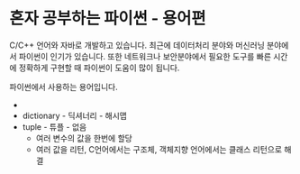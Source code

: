 # 혼자 공부하는 파이썬 - 용어편

C/C++ 언어와 자바로 개발하고 있습니다.
최근에 데이터처리 분야와 머신러닝 분야에서 파이썬이 인기가 있습니다.
또한 네트워크나 보안분야에서 필요한 도구를 빠른 시간에 정확하게 구현할 때 파이썬이 도움이 많이 됩니다.

파이썬에서 사용하는 용어입니다. 

* 
* dictionary - 딕셔너리 - 해시맵
* tuple - 튜플 - 없음
  - 여러 변수의 값을 한번에 할당
  - 여러 값을 리턴, C언어에서는 구조체, 객체지향 언어에서는 클래스 리턴으로 해결

